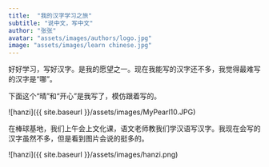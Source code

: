 ```yaml
---
title:  "我的汉字学习之旅"
subtitle: "说中文，写中文"
author: "张张"
avatar: "assets/images/authors/logo.jpg"
image: "assets/images/learn chinese.jpg"
---
```

好好学习，写好汉字。是我的愿望之一。现在我能写的汉字还不多，我觉得最难写的汉字是“哪”。  

下面这个“晴”和“开心”是我写了，模仿跟着写的。  

![hanzi]({{ site.baseurl }}/assets/images/MyPearl10.JPG)

在棒球基地，我们上午会上文化课，语文老师教我们学汉语写汉字。我现在会写的汉字虽然不多，但是看到图片会说的挺多的。

![hanzi]({{ site.baseurl }}/assets/images/hanzi.png)
